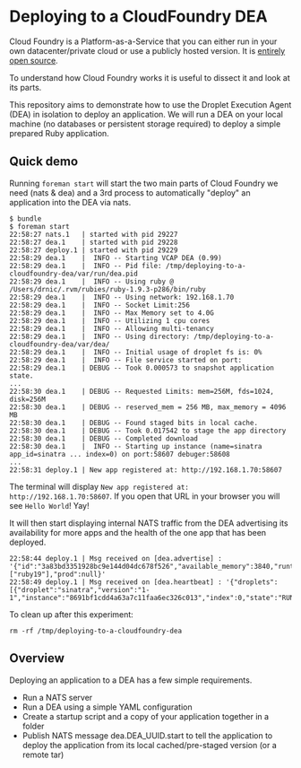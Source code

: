 # Deploying to a CloudFoundry DEA

Cloud Foundry is a Platform-as-a-Service that you can either run in your own datacenter/private cloud or use a publicly hosted version. It is [entirely open source](github.com/cloudfoundry/).

To understand how Cloud Foundry works it is useful to dissect it and look at its parts.

This repository aims to demonstrate how to use the Droplet Execution Agent (DEA) in isolation to deploy an application. We will run a DEA on your local machine (no databases or persistent storage required) to deploy a simple prepared Ruby application.

## Quick demo

Running `foreman start` will start the two main parts of Cloud Foundry we need (nats & dea) and a 3rd process to automatically "deploy" an application into the DEA via nats.

```
$ bundle
$ foreman start
22:58:27 nats.1   | started with pid 29227
22:58:27 dea.1    | started with pid 29228
22:58:27 deploy.1 | started with pid 29229
22:58:29 dea.1    |  INFO -- Starting VCAP DEA (0.99)
22:58:29 dea.1    |  INFO -- Pid file: /tmp/deploying-to-a-cloudfoundry-dea/var/run/dea.pid
22:58:29 dea.1    |  INFO -- Using ruby @ /Users/drnic/.rvm/rubies/ruby-1.9.3-p286/bin/ruby
22:58:29 dea.1    |  INFO -- Using network: 192.168.1.70
22:58:29 dea.1    |  INFO -- Socket Limit:256
22:58:29 dea.1    |  INFO -- Max Memory set to 4.0G
22:58:29 dea.1    |  INFO -- Utilizing 1 cpu cores
22:58:29 dea.1    |  INFO -- Allowing multi-tenancy
22:58:29 dea.1    |  INFO -- Using directory: /tmp/deploying-to-a-cloudfoundry-dea/var/dea/
22:58:29 dea.1    |  INFO -- Initial usage of droplet fs is: 0%
22:58:29 dea.1    |  INFO -- File service started on port: 
22:58:29 dea.1    | DEBUG -- Took 0.000573 to snapshot application state.
...
22:58:30 dea.1    | DEBUG -- Requested Limits: mem=256M, fds=1024, disk=256M
22:58:30 dea.1    | DEBUG -- reserved_mem = 256 MB, max_memory = 4096 MB
22:58:30 dea.1    | DEBUG -- Found staged bits in local cache.
22:58:30 dea.1    | DEBUG -- Took 0.017542 to stage the app directory
22:58:30 dea.1    | DEBUG -- Completed download
22:58:30 dea.1    |  INFO -- Starting up instance (name=sinatra app_id=sinatra ... index=0) on port:58607 debuger:58608
...
22:58:31 deploy.1 | New app registered at: http://192.168.1.70:58607
```

The terminal will display `New app registered at: http://192.168.1.70:58607`. If you open that URL in your browser you will see `Hello World`! Yay!

It will then start displaying internal NATS traffic from the DEA advertising its availability for more apps and the health of the one app that has been deployed.

```
22:58:44 deploy.1 | Msg received on [dea.advertise] : '{"id":"3a83bd3351928bc9e144d04dc678f526","available_memory":3840,"runtimes":["ruby19"],"prod":null}'
22:58:49 deploy.1 | Msg received on [dea.heartbeat] : '{"droplets":[{"droplet":"sinatra","version":"1-1","instance":"8691bf1cdd4a63a7c11faa6ec326c013","index":0,"state":"RUNNING","state_timestamp":1352789911,"cc_partition":"default"}],"dea":"3a83bd3351928bc9e144d04dc678f526","prod":null}'
```

To clean up after this experiment:

```
rm -rf /tmp/deploying-to-a-cloudfoundry-dea
```

## Overview

Deploying an application to a DEA has a few simple requirements.

* Run a NATS server
* Run a DEA using a simple YAML configuration
* Create a startup script and a copy of your application together in a folder
* Publish NATS message dea.DEA_UUID.start to tell the application to deploy the application from its local cached/pre-staged version (or a remote tar)

